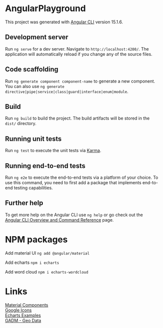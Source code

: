 # AngularPlayground

This project was generated with [Angular CLI](https://github.com/angular/angular-cli) version 15.1.6.

## Development server

Run `ng serve` for a dev server. Navigate to `http://localhost:4200/`. The application will automatically reload if you change any of the source files.

## Code scaffolding

Run `ng generate component component-name` to generate a new component. You can also use `ng generate directive|pipe|service|class|guard|interface|enum|module`.

## Build

Run `ng build` to build the project. The build artifacts will be stored in the `dist/` directory.

## Running unit tests

Run `ng test` to execute the unit tests via [Karma](https://karma-runner.github.io).

## Running end-to-end tests

Run `ng e2e` to execute the end-to-end tests via a platform of your choice. To use this command, you need to first add a package that implements end-to-end testing capabilities.

## Further help

To get more help on the Angular CLI use `ng help` or go check out the [Angular CLI Overview and Command Reference](https://angular.io/cli) page.

# NPM packages
Add material UI
`ng add @angular/material`

Add echarts
`npm i echarts`

Add word cloud
`npm i echarts-wordcloud`

# Links
[Material Components](https://material.angular.io/components/categories)  
[Google Icons](https://fonts.google.com/icons)  
[Echarts Examples](https://echarts.apache.org/examples/en/index.html)  
[GADM - Geo Data](https://gadm.org)
